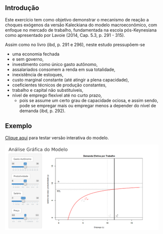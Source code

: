 ## Introdução

Este exercício tem como objetivo demonstrar o mecanismo de reação a choques exógenos da versão Kaleckiana do modelo macroeconômico, com enfoque no mercado de trabalho, fundamentada na escola pós-Keynesiana como apresentado por Lavoie (2014, Cap. 5.3, p. 291 - 315). 

Assim como no livro (ibd, p. 291 e 296), neste estudo pressupõem-se  

- uma economia fechada
- e sem governo,
- investimento como único gasto autônomo,
- assalariados consomem a renda em sua totalidade,
- inexistência de estoques,
- custo marginal constante (até atingir a plena capacidade),
- coeficientes técnicos de produção constantes,
- trabalho e capital não substituíveis,
- nível de emprego flexível até no curto prazo,
    - pois se assume um certo grau de capacidade ociosa, e assim sendo, pode se empregar mais ou 
      empregar menos a depender do nível de demanda (ibd, p. 292).

## Exemplo

[Clique aqui](https://mavila.shinyapps.io/Kalecki/) para testar versão interativa do modelo.

![](readmeIMG.png)
